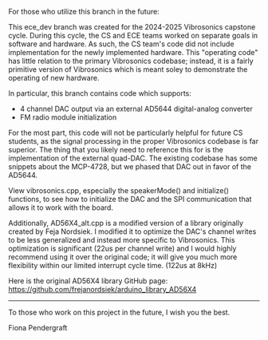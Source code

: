 For those who utilize this branch in the future:

This ece_dev branch was created for the 2024-2025 Vibrosonics capstone cycle. During this cycle, the CS and ECE teams worked on separate goals in software and hardware. As such, the CS team's code did not include implementation for the newly implemented hardware. This "operating code" has little relation to the primary Vibrosonics codebase; instead, it is a fairly primitive version of Vibrosonics which is meant soley to demonstrate the operating of new hardware.

In particular, this branch contains code which supports:
- 4 channel DAC output via an external AD5644 digital-analog converter
- FM radio module initialization

For the most part, this code will not be particularly helpful for future CS students, as the signal processing in the proper Vibrosonics codebase is far superior. The thing that you likely need to reference this for is the implementation of the external quad-DAC. The existing codebase has some snippets about the MCP-4728, but we phased that DAC out in favor of the AD5644. 

View vibrosonics.cpp, especially the speakerMode() and initialize() functions, to see how to initialize the DAC and the SPI communication that allows it to work with the board. 

Additionally, AD56X4_alt.cpp is a modified version of a library originally created by Feja Nordsiek. I modified it to optimize the DAC's channel writes to be less generalized and instead more specific to Vibrosonics. This optimization is significant (22us per channel write) and I would highly recommend using it over the original code; it will give you much more flexibility within our limited interrupt cycle time. (122us at 8kHz)

Here is the original AD56X4 library GitHub page: https://github.com/frejanordsiek/arduino_library_AD56X4

---------------------------------------------------

To those who work on this project in the future, I wish you the best.

Fiona Pendergraft
